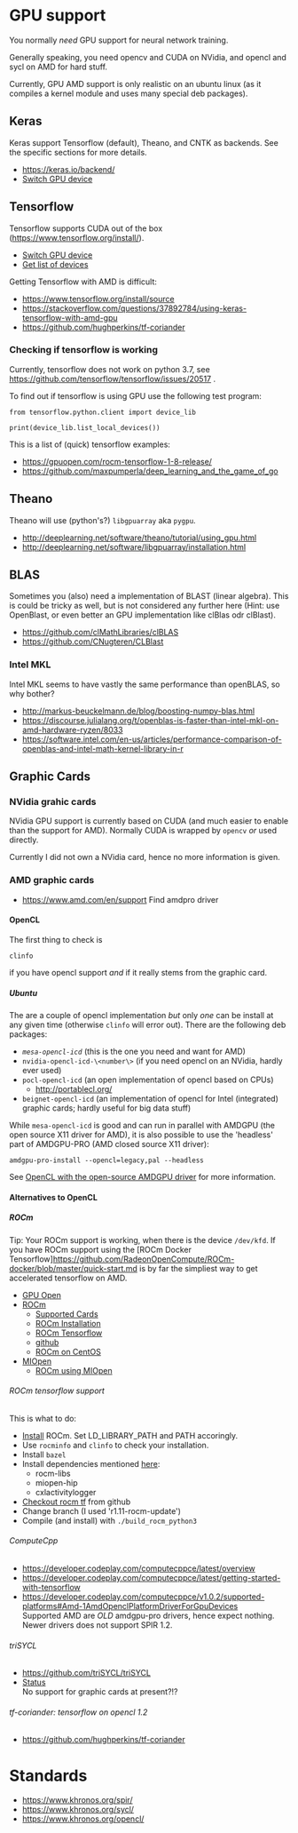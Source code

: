 # GPU support

You normally _need_ GPU support for neural network training. 

Generally speaking, you need opencv and CUDA on NVidia, and opencl and sycl on AMD for hard stuff.

Currently, GPU AMD support is only realistic on an ubuntu linux (as it compiles a kernel module and uses many special
deb packages). 

## Keras

Keras support Tensorflow (default), Theano, and CNTK as backends. See the specific sections for more details.

* https://keras.io/backend/
* [Switch GPU device](https://github.com/keras-team/keras/issues/4613)

## Tensorflow

Tensorflow supports CUDA out of the box (https://www.tensorflow.org/install/).

* [Switch GPU device](https://www.tensorflow.org/guide/using_gpu)
* [Get list of devices](https://stackoverflow.com/questions/38559755/how-to-get-current-available-gpus-in-tensorflow)

Getting Tensorflow with AMD is difficult:

* https://www.tensorflow.org/install/source
* https://stackoverflow.com/questions/37892784/using-keras-tensorflow-with-amd-gpu
* https://github.com/hughperkins/tf-coriander

### Checking if tensorflow is working

Currently, tensorflow does not work on python 3.7, see https://github.com/tensorflow/tensorflow/issues/20517 .

To find out if tensorflow is using GPU use the following test program:

```python3
from tensorflow.python.client import device_lib

print(device_lib.list_local_devices())
```

This is a list of (quick) tensorflow examples:

* https://gpuopen.com/rocm-tensorflow-1-8-release/
* https://github.com/maxpumperla/deep_learning_and_the_game_of_go

## Theano

Theano will use (python's?) `libgpuarray` aka `pygpu`.

* http://deeplearning.net/software/theano/tutorial/using_gpu.html
* http://deeplearning.net/software/libgpuarray/installation.html

## BLAS

Sometimes you (also) need a implementation of BLAST (linear algebra). This is could be tricky as well, but is not 
considered any further here (Hint: use OpenBlast, or even better an GPU implementation like clBlas odr clBlast).

* https://github.com/clMathLibraries/clBLAS
* https://github.com/CNugteren/CLBlast

### Intel MKL

Intel MKL seems to have vastly the same performance than openBLAS, so why bother?

* http://markus-beuckelmann.de/blog/boosting-numpy-blas.html
* https://discourse.julialang.org/t/openblas-is-faster-than-intel-mkl-on-amd-hardware-ryzen/8033
* https://software.intel.com/en-us/articles/performance-comparison-of-openblas-and-intel-math-kernel-library-in-r

## Graphic Cards

### NVidia grahic cards

NVidia GPU support is currently based on CUDA (and much easier to enable than the support for AMD). Normally 
CUDA is wrapped by `opencv` _or_ used directly.

Currently I did not own a NVidia card, hence no more information is given.

### AMD graphic cards

* https://www.amd.com/en/support Find amdpro driver

#### OpenCL

The first thing to check is

```
clinfo
```

if you have opencl support _and_ if it really stems from the graphic card.  

##### Ubuntu

The are a couple of opencl implementation _but_ only *one* can be install at any given time (otherwise `clinfo` will
error out). There are the following deb packages:

* *`mesa-opencl-icd`* (this is the one you need and want for AMD)
* `nvidia-opencl-icd-\<number\>` (if you need opencl on an NVidia, hardly ever used)
* `pocl-opencl-icd` (an open implementation of opencl based on CPUs)
  + http://portablecl.org/
* `beignet-opencl-icd` (an implementation of opencl for Intel (integrated) graphic cards; 
  hardly useful for big data stuff)
  
While `mesa-opencl-icd` is good and can run in parallel with AMDGPU (the open source X11 driver for AMD), it is also
possible to use the 'headless' part of AMDGPU-PRO (AMD closed source X11 driver):

```
amdgpu-pro-install --opencl=legacy,pal --headless
```

See [OpenCL with the open-source AMDGPU driver](https://math.dartmouth.edu/~sarunas/amdgpu.html) for more information.

#### Alternatives to OpenCL

##### ROCm

Tip: Your ROCm support is working, when there is the device `/dev/kfd`. If you have ROCm support using the
[ROCm Docker Tensorflow]https://github.com/RadeonOpenCompute/ROCm-docker/blob/master/quick-start.md is by
far the simpliest way to get accelerated tensorflow on AMD.

* [GPU Open](https://gpuopen.com/professional-compute/)
* [ROCm](https://rocm.github.io/index.html)
  + [Supported Cards](https://github.com/RadeonOpenCompute/ROCm/blob/master/README.md)
  + [ROCm Installation](https://rocm.github.io/ROCmInstall.html)
  + [ROCm Tensorflow](https://rocm.github.io/dl.html)
  + [github](https://github.com/RadeonOpenCompute/ROCm)
  + [ROCm on CentOS](https://rocm.github.io/ROCmInstall.html#centosrhel-7-both-74-and-75-support)
* [MIOpen](https://gpuopen.com/compute-product/miopen/)
  + [ROCm using MIOpen](https://github.com/ROCmSoftwarePlatform/MIOpen)

###### ROCm tensorflow support

This is what to do:
  
* [Install](https://rocm.github.io/ROCmInstall.html) ROCm. Set LD_LIBRARY_PATH and PATH accoringly.
* Use `rocminfo` and `clinfo` to check your installation.
* Install `bazel`
* Install dependencies mentioned [here](https://rocm.github.io/dl.html): 
  + rocm-libs 
  + miopen-hip 
  + cxlactivitylogger
* [Checkout rocm tf](https://github.com/ROCmSoftwarePlatform/tensorflow-upstream/blob/develop-upstream/rocm_docs/tensorflow-install-basic.md) 
  from github 
* Change branch (I used 'r1.11-rocm-update')
* Compile (and install) with `./build_rocm_python3`

###### ComputeCpp

* https://developer.codeplay.com/computecppce/latest/overview
* https://developer.codeplay.com/computecppce/latest/getting-started-with-tensorflow
* https://developer.codeplay.com/computecppce/v1.0.2/supported-platforms#Amd-1AmdOpenclPlatformDriverForGpuDevices <br/>
  Supported AMD are _OLD_ amdgpu-pro drivers, hence expect nothing. Newer drivers does not support SPIR 1.2.

###### triSYCL

* https://github.com/triSYCL/triSYCL
* [Status](https://www.khronos.org/assets/uploads/developers/library/2017-supercomputing/Xilinx-triSYCL-complete_Nov17.pdf) <br/>
  No support for graphic cards at present?!?

###### tf-coriander: tensorflow on opencl 1.2

* https://github.com/hughperkins/tf-coriander

# Standards

* https://www.khronos.org/spir/
* https://www.khronos.org/sycl/
* https://www.khronos.org/opencl/
